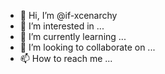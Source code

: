 - 👋 Hi, I’m @if-xcenarchy
- 👀 I’m interested in ...
- 🌱 I’m currently learning ...
- 💞️ I’m looking to collaborate on ...
- 📫 How to reach me ...

<!---
if-xcenarchy/if-xcenarchy is a ✨ special ✨ repository because its `README.md` (this file) appears on your GitHub profile.
You can click the Preview link to take a look at your changes.
--->

